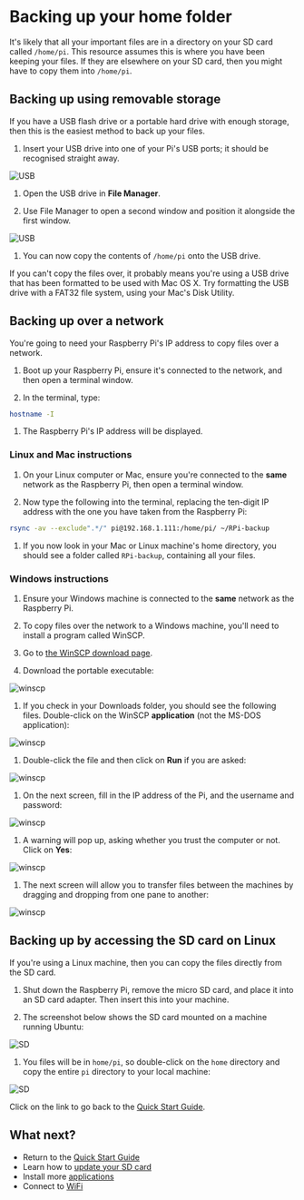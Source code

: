# Backing up your home folder

It's likely that all your important files are in a directory on your SD card called `/home/pi`. This resource assumes this is where you have been keeping your files. If they are elsewhere on your SD card, then you might have to copy them into `/home/pi`.

## Backing up using removable storage

If you have a USB flash drive or a portable hard drive with enough storage, then this is the easiest method to back up your files.

1. Insert your USB drive into one of your Pi's USB ports; it should be recognised straight away.

  ![USB](images/usb1.png)

1. Open the USB drive in **File Manager**.

1. Use File Manager to open a second window and position it alongside the first window.

  ![USB](images/usb2.png)

1. You can now copy the contents of `/home/pi` onto the USB drive.

If you can't copy the files over, it probably means you're using a USB drive that has been formatted to be used with Mac OS X. Try formatting the USB drive with a FAT32 file system, using your Mac's Disk Utility.

## Backing up over a network

You're going to need your Raspberry Pi's IP address to copy files over a network.

1. Boot up your Raspberry Pi, ensure it's connected to the network, and then open a terminal window.

1. In the terminal, type:

  ```bash
  hostname -I
  ```

1. The Raspberry Pi's IP address will be displayed.

### Linux and Mac instructions

1. On your Linux computer or Mac, ensure you're connected to the **same** network as the Raspberry Pi, then open a terminal window.

1. Now type the following into the terminal, replacing the ten-digit IP address with the one you have taken from the Raspberry Pi:

  ```bash
  rsync -av --exclude".*/" pi@192.168.1.111:/home/pi/ ~/RPi-backup
  ```

1. If you now look in your Mac or Linux machine's home directory, you should see a folder called `RPi-backup`, containing all your files.

### Windows instructions

1. Ensure your Windows machine is connected to the **same** network as the Raspberry Pi.

1. To copy files over the network to a Windows machine, you'll need to install a program called WinSCP.

1. Go to [the WinSCP download page](http://winscp.net/eng/download.php).

1. Download the portable executable:

  ![winscp](images/winscp1.png)

1. If you check in your Downloads folder, you should see the following files. Double-click on the WinSCP **application** (not the MS-DOS application):

  ![winscp](images/winscp2.png)

1. Double-click the file and then click on **Run** if you are asked:

  ![winscp](images/winscp3.png)

1. On the next screen, fill in the IP address of the Pi, and the username and password:

  ![winscp](images/winscp4.png)

1. A warning will pop up, asking whether you trust the computer or not. Click on **Yes**:

  ![winscp](images/winscp5.png)

1. The next screen will allow you to transfer files between the machines by dragging and dropping from one pane to another:

  ![winscp](images/winscp6.png)

## Backing up by accessing the SD card on Linux

If you're using a Linux machine, then you can copy the files directly from the SD card.

1. Shut down the Raspberry Pi, remove the micro SD card, and place it into an SD card adapter. Then insert this into your machine.

1. The screenshot below shows the SD card mounted on a machine running Ubuntu:

  ![SD](images/SD1.png)

1. You files will be in `home/pi`, so double-click on the `home` directory and copy the entire `pi` directory to your local machine:

  ![SD](images/SD2.png)

Click on the link to go back to the [Quick Start Guide](quickstart.md).

## What next?

- Return to the [Quick Start Guide](quickstart.md)
- Learn how to [update your SD card](update-sd-card.md)
- Install more [applications](install-apps.md)
- Connect to [WiFi](wifi.md)
